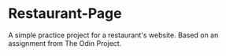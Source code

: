 # Restaurant-Page
A simple practice project for a restaurant's website. Based on an assignment from The Odin Project.
